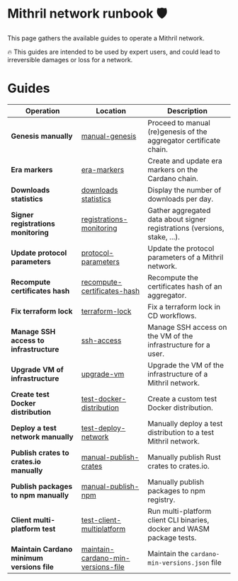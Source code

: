 # Mithril network runbook :shield:

This page gathers the available guides to operate a Mithril network.

:fire: This guides are intended to be used by expert users, and could lead to irreversible damages or loss for a network.

# Guides

| Operation                                  | Location                                                                             | Description                                                                 |
| -----------------------------------------  | ------------------------------------------------------------------------------------ | --------------------------------------------------------------------------- |
| **Genesis manually**                       | [manual-genesis](./genesis-manually/README.md)                                       | Proceed to manual (re)genesis of the aggregator certificate chain.          |
| **Era markers**                            | [era-markers](./era-markers/README.md)                                               | Create and update era markers on the Cardano chain.                         |
| **Downloads statistics**                   | [downloads statistics](./statistics/README.md)                                       | Display the number of downloads per day.                                    |
| **Signer registrations monitoring**        | [registrations-monitoring](./registrations-monitoring/README.md)                     | Gather aggregated data about signer registrations (versions, stake, ...).   |
| **Update protocol parameters**             | [protocol-parameters](./protocol-parameters/README.md)                               | Update the protocol parameters of a Mithril network.                        |
| **Recompute certificates hash**            | [recompute-certificates-hash](./recompute-certificates-hash/README.md)               | Recompute the certificates hash of an aggregator.                           |
| **Fix terraform lock**                     | [terraform-lock](./terraform-lock/README.md)                                         | Fix a terraform lock in CD workflows.                                       |
| **Manage SSH access to infrastructure**    | [ssh-access](./ssh-access/README.md)                                                 | Manage SSH access on the VM of the infrastructure for a user.               |
| **Upgrade VM of infrastructure**           | [upgrade-vm](./upgrade-vm/README.md)                                                 | Upgrade the VM of the infrastructure of a Mithril network.                  |
| **Create test Docker distribution**        | [test-docker-distribution](./test-docker-distribution/README.md)                     | Create a custom test Docker distribution.                                   |
| **Deploy a test network manually**         | [test-deploy-network](./test-deploy-network/README.md)                               | Manually deploy a test distribution to a test Mithril network.              |
| **Publish crates to crates.io manually**   | [manual-publish-crates](./manual-publish-crates/README.md)                           | Manually publish Rust crates to crates.io.                                  |
| **Publish packages to npm manually**       | [manual-publish-npm](./manual-publish-npm/README.md)                                 | Manually publish packages to npm registry.                                  |
| **Client multi-platform test**             | [test-client-multiplatform](./test-client-multiplatform/README.md)                   | Run multi-platform client CLI binaries, docker and WASM package tests.      |
| **Maintain Cardano minimum versions file** | [maintain-cardano-min-versions-file](./maintain-cardano-min-versions-file/README.md) | Maintain the `cardano-min-versions.json` file                               |